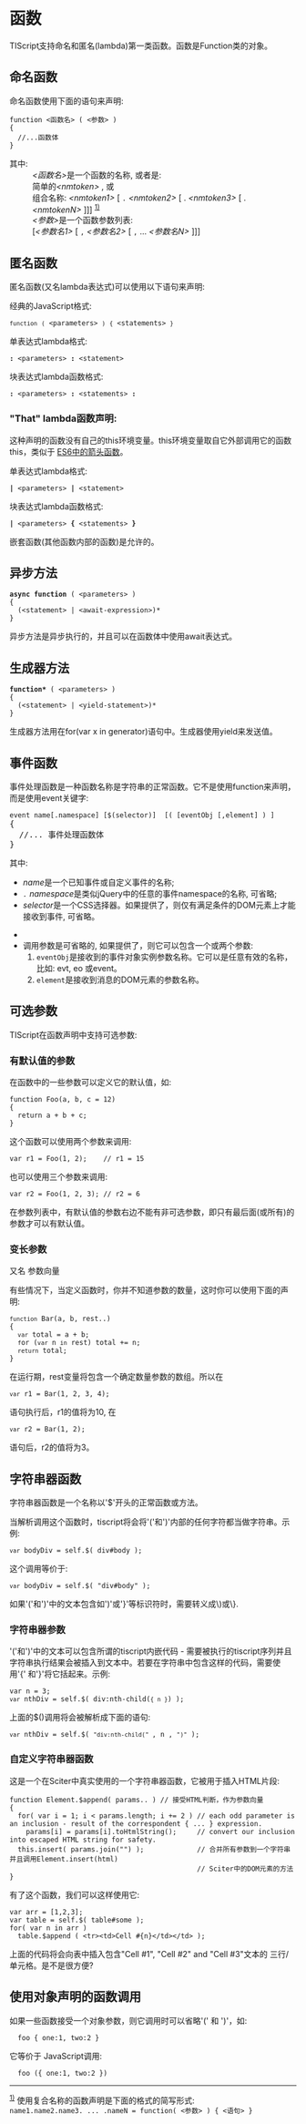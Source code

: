 # 函数

  <p>TIScript֧支持命名和匿名(lambda)第一类函数。函数是Function类的对象。</p>
  <h2><a name="named-functions" id="named-functions">命名函数</a></h2>
  <p>命名函数使用下面的语句来声明:</p>
  <pre v-pre class="code tiscript"><code>function &lt;函数名&gt; ( &lt;参数&gt; )
{
  //...函数体
}
</code></pre>
  <dl>
    <dt>其中:</dt>
    <dd><em>&lt;函数名&gt;</em>是一个函数的名称, 或者是:  <br/>
	简单的<em>&lt;nmtoken&gt;</em> , 或<br/>组合名称: <em>&lt;nmtoken1&gt;</em> [ <code>.</code> <em>&lt;nmtoken2&gt;</em> [ . <em>&lt;nmtoken3&gt;</em> [ . <em>&lt;nmtokenN&gt;</em> ]]] <sup><a href="#fn__1" name="fnt__1" id="fnt__1" class="fn_top">1)</a></sup><br/><em>&lt;参数&gt;</em>是一个函数参数列表:<br/>
	[<em>&lt;参数名1&gt;</em> [ <code>,</code> <em>&lt;参数名2&gt;</em> [ <code>,</code> ... <em>&lt;参数名N&gt;</em> ]]]</dd></dl>
  <h2><a name="anonymous-functions" id="anonymous-functions">匿名函数</a></h2>
  <p>匿名函数(又名lambda表达式)可以使用以下语句来声明:</p>
  <p>经典的JavaScript格式:</p>
  <pre v-pre class="code tiscript"><code><code>function</code> <code>(</code> &lt;parameters&gt; <code>)</code> <code>{</code> &lt;statements&gt; <code>}</code>
</code></pre>
  <p>单表达式lambda格式:</p>
  <pre v-pre><code><b>:</b> &lt;parameters&gt; <b>:</b> &lt;statement&gt;
</code></pre>
  <p>块表达式lambda函数格式:</p>
  <pre v-pre><code><b>:</b> &lt;parameters&gt; <b>:</b> &lt;statements&gt; <b>:</b>
</code></pre>
	<h3>"That" lambda函数声明:</h3>
	<p>这种声明的函数没有自己的this环境变量。this环境变量取自它外部调用它的函数this，类似于
  <a href="https://developer.mozilla.org/en-US/docs/Web/JavaScript/Reference/Functions/Arrow_functions">ES6中的箭头函数</a>。</p>
	<p>单表达式lambda格式:</p>
  <pre v-pre><code><b>|</b> &lt;parameters&gt; <b>|</b> &lt;statement&gt;</code></pre>
  <p>块表达式lambda函数格式:</p>
  <pre v-pre><code><b>|</b> &lt;parameters&gt; <b>{</b> &lt;statements&gt; <b>}</b> 
</code></pre>
  <p>嵌套函数(其他函数内部的函数)是允许的。</p>
	<h2>异步方法</h2>
	<pre v-pre><code><b>async function </b>( &lt;parameters&gt; ) 
{ 
  (&lt;statement&gt; | &lt;await-expression&gt;)* 
}
</code></pre>
	<p>异步方法是异步执行的，并且可以在函数体中使用await表达式。</p>
	<h2>生成器方法</h2>
	<pre v-pre><code><b>function* </b>( &lt;parameters&gt; ) 
{ 
  (&lt;statement&gt; | &lt;yield-statement&gt;)* 
}
</code></pre>
	<p>生成器方法用在for(var x in generator)语句中。生成器使用yield来发送值。</p>
  <h2><a name="event-functions" id="event-functions">事件函数</a></h2>
  <p>事件处理函数是一种函数名称是字符串的正常函数。它不是使用function来声明，而是使用event关键字:</p>
  <pre v-pre><code>event name[.namespace] [$(selector)]  [( [eventObj [,element] ) ]
</code>{
  //... 事件处理函数体
}
</code></pre>
  <p>其中:</p>
  <ul>
    <li><em>name</em>是一个已知事件或自定义事件的名称;</li>
    <li><em><code>.</code> namespace</em>是类似jQuery中的任意的事件namespace的名称, 可省略;</li>
    <li><em>selector</em>是一个CSS选择器。如果提供了，则仅有满足条件的DOM元素上才能接收到事件, 可省略。</li>
   </ul>
  <ul>
    <li />
    <li>调用参数是可省略的, 如果提供了，则它可以包含一个或两个参数:
      <ol>
        <li><code>eventObj</code>是接收到的事件对象实例参数名称。它可以是任意有效的名称，比如: evt, eo 或event。</li>
        <li><code>element</code>是接收到消息的DOM元素的参数名称。</li>
      </ol>
     </li>
   </ul>
  <h2><a name="optional-parameters" id="optional-parameters">可选参数</a></h2>
  <p>TIScript在函数声明中支持可选参数:</p>
  <h3><a name="parameters-with-default-values" id="parameters-with-default-values">有默认值的参数</a></h3>
  <p>在函数中的一些参数可以定义它的默认值，如:</p>
  <pre v-pre class="code tiscript"><code>function Foo(a, b, c = 12)
{
  return a + b + c;
}
</code></pre>
  <p>这个函数可以使用两个参数来调用:</p>
  <pre v-pre class="code tiscript"><code>var r1 = Foo(1, 2);    // r1 = 15
</code></pre>
  <p>也可以使用三个参数来调用:</p>
  <pre v-pre class="code tiscript"><code>var r2 = Foo(1, 2, 3); // r2 = 6
</code></pre>
  <p>在参数列表中，有默认值的参数右边不能有非可选参数，即只有最后面(或所有)的参数才可以有默认值。</p>
  <h3><a name="varargs" id="varargs">变长参数</a></h3>
  <p>又名 参数向量</p>
  <p>有些情况下，当定义函数时，你并不知道参数的数量，这时你可以使用下面的声明:</p>
  <pre v-pre class="code tiscript"><code><code>function</code> Bar(a, b, rest..)
{
  <code>var</code> total = a + b;
  <code>f</code>or (<code>var</code> n <code>in</code> rest) total += n;
  <code>return</code> total;
}
</code></pre>
  <p>在运行期，rest变量将包含一个确定数量参数的数组。所以在</p>
  <pre v-pre class="code tiscript"><code><code>var</code> r1 = Bar(1, 2, 3, 4);
</code></pre>
  <p>语句执行后，r1的值将为10, 在</p>
  <pre v-pre class="code tiscript"><code><code>var</code> r2 = Bar(1, 2);
</code></pre>
  <p>语句后，r2的值将为3。</p>
  <h2>字符串器函数</h2>
  <p>字符串器函数是一个名称以'$'开头的正常函数或方法。</p>
  <p>当解析调用这个函数时，tiscript将会将'('和')'内部的任何字符都当做字符串。示例:</p>
  <pre v-pre><code><code>var</code> bodyDiv = self.$( div#body );
</code></pre>
  <p>这个调用等价于:</p>
  <pre v-pre><code><code>var</code> bodyDiv = self.$( &quot;div#body&quot; );
</code></pre>
  <p>如果'('和')'中的文本包含如')'或'}'等标识符时，需要转义成\)或\}.</p>
  <h3>字符串器参数</h3>
  <p>'('和')'中的文本可以包含所谓的tiscript内嵌代码 - 需要被执行的tiscript序列并且字符串执行结果会被插入到文本中。若要在字符串中包含这样的代码，需要使用'{' 和'}'将它括起来。示例:</p>
  <pre v-pre><code>var n = 3;
<code>var</code> nthDiv = self.$( div:nth-child(<code>{ n }</code>) );
</code></pre>
  <p>上面的$()调用将会被解析成下面的语句:</p>
  <pre v-pre><code><code>var</code> nthDiv = self.$( <code>&quot;div:nth-child(&quot; </code>, n , <code>&quot;)&quot;</code> );
</code></pre>
  <h3>自定义字符串器函数</h3>
  <p>这是一个在Sciter中真实使用的一个字符串器函数，它被用于插入HTML片段:</p>
  <pre v-pre><code>function Element.$append( params.. ) // 接受HTML判断，作为参数向量
{
  for( var i = 1; i &lt; params.length; i += 2 ) // each odd parameter is an inclusion - result of the correspondent { ... } expression.
    params[i] = params[i].toHtmlString();     // convert our inclusion into escaped HTML string for safety.
  this.insert( params.join(&quot;&quot;) );             // 合并所有参数到一个字符串并且调用Element.insert(html)
                                              // Sciter中的DOM元素的方法
}
</code></pre>
  <p>有了这个函数，我们可以这样使用它:</p>
  <pre v-pre><code>var arr = [1,2,3];
var table = self.$( table#some );
for( var n in arr ) 
  table.$append ( &lt;tr&gt;&lt;td&gt;Cell #{n}&lt;/td&gt;&lt;/td&gt; );
</code></pre>
  <p>上面的代码将会向表中插入包含"Cell #1", "Cell #2" and "Cell #3"文本的 三行/单元格。是不是很方便?</p>
  <h2>使用对象声明的函数调用</h2>
  <p>如果一些函数接受一个对象参数，则它调用时可以省略'(' 和 ')'，如:</p>
  <pre v-pre><code>  foo { one:1, two:2 } 
</code></pre>
  <p>它等价于 JavaScript调用:</p>
  <pre v-pre><code>  foo ({ one:1, two:2 })
</code></pre>
  <hr/>
  <p><sup><a href="#fnt__1" id="fn__1" name="fn__1">1)</a></sup> 使用复合名称的函数声明是下面的格式的简写形式:<br/><code>name1.name2.name3. ... .nameN = function( &lt;参数&gt; ) { &lt;语句&gt; }</code></p>